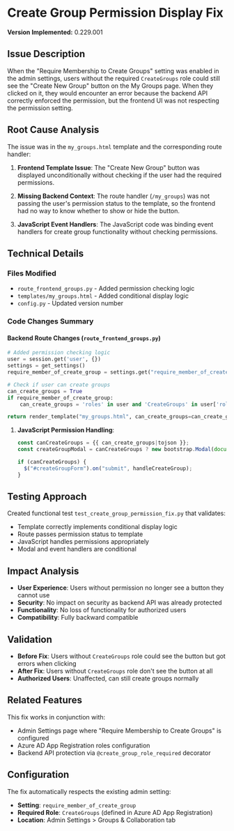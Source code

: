 # Create Group Permission Display Fix

**Version Implemented:** 0.229.001

## Issue Description
When the "Require Membership to Create Groups" setting was enabled in the admin settings, users without the required `CreateGroups` role could still see the "Create New Group" button on the My Groups page. When they clicked on it, they would encounter an error because the backend API correctly enforced the permission, but the frontend UI was not respecting the permission setting.

## Root Cause Analysis
The issue was in the `my_groups.html` template and the corresponding route handler:

1. **Frontend Template Issue**: The "Create New Group" button was displayed unconditionally without checking if the user had the required permissions.

2. **Missing Backend Context**: The route handler (`/my_groups`) was not passing the user's permission status to the template, so the frontend had no way to know whether to show or hide the button.

3. **JavaScript Event Handlers**: The JavaScript code was binding event handlers for create group functionality without checking permissions.

## Technical Details

### Files Modified
- `route_frontend_groups.py` - Added permission checking logic
- `templates/my_groups.html` - Added conditional display logic
- `config.py` - Updated version number

### Code Changes Summary

#### Backend Route Changes (`route_frontend_groups.py`)
```python
# Added permission checking logic
user = session.get('user', {})
settings = get_settings()
require_member_of_create_group = settings.get("require_member_of_create_group", False)

# Check if user can create groups
can_create_groups = True
if require_member_of_create_group:
    can_create_groups = 'roles' in user and 'CreateGroups' in user['roles']

return render_template("my_groups.html", can_create_groups=can_create_groups)
```

1. **JavaScript Permission Handling**:
   ```javascript
   const canCreateGroups = {{ can_create_groups|tojson }};
   const createGroupModal = canCreateGroups ? new bootstrap.Modal(document.getElementById('createGroupModal')) : null;
   
   if (canCreateGroups) {
     $("#createGroupForm").on("submit", handleCreateGroup);
   }
   ```

## Testing Approach
Created functional test `test_create_group_permission_fix.py` that validates:
- Template correctly implements conditional display logic
- Route passes permission status to template
- JavaScript handles permissions appropriately
- Modal and event handlers are conditional

## Impact Analysis
- **User Experience**: Users without permission no longer see a button they cannot use
- **Security**: No impact on security as backend API was already protected
- **Functionality**: No loss of functionality for authorized users
- **Compatibility**: Fully backward compatible

## Validation
- **Before Fix**: Users without `CreateGroups` role could see the button but got errors when clicking
- **After Fix**: Users without `CreateGroups` role don't see the button at all
- **Authorized Users**: Unaffected, can still create groups normally

## Related Features
This fix works in conjunction with:
- Admin Settings page where "Require Membership to Create Groups" is configured
- Azure AD App Registration roles configuration
- Backend API protection via `@create_group_role_required` decorator

## Configuration
The fix automatically respects the existing admin setting:
- **Setting**: `require_member_of_create_group`
- **Required Role**: `CreateGroups` (defined in Azure AD App Registration)
- **Location**: Admin Settings > Groups & Collaboration tab
